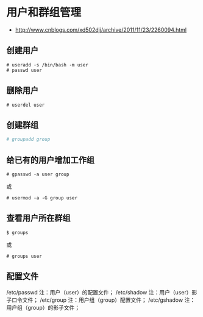 # 用户和群组管理

* <http://www.cnblogs.com/xd502djj/archive/2011/11/23/2260094.html>

## 创建用户

```shell
# useradd -s /bin/bash -m user
# passwd user
```

## 删除用户

```
# userdel user
```

## 创建群组

```sh
# groupadd group
```

## 给已有的用户增加工作组

```shell
# gpasswd -a user group
```

或

```shell
# usermod -a -G group user
```

## 查看用户所在群组

```shell
$ groups
```

或

```shell
# groups user
```

## 配置文件

/etc/passwd 注：用户（user）的配置文件；
/etc/shadow 注：用户（user）影子口令文件；
/etc/group 注：用户组（group）配置文件；
/etc/gshadow 注：用户组（group）的影子文件；
